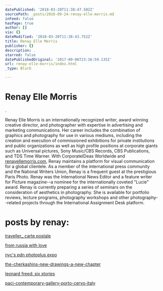 ```yaml
---
datePublished: '2018-03-20T11:38:47.502Z'
sourcePath: _posts/2016-09-24-renay-elle-morris.md
inFeed: false
hasPage: true
author: []
via: {}
dateModified: '2018-03-20T11:38:43.752Z'
title: Renay Elle Morris
publisher: {}
description: .
starred: false
datePublishedOriginal: '2017-09-06T23:16:59.135Z'
url: renay-elle-morris/index.html
_type: Blurb

---
```

# Renay Elle Morris

.

Renay Elle Morris is an internationally recognized writer, award winning creative director, and photographer with expertise in advertising and marketing communications. Her career includes the combination of graphics and photography for use in various mediums, including the creation and execution of commissioned exhibitions for private institutions and public organizations as well as high profile positions at corporate giants such as Universal pictures, Sony Music/CBS Records, CBS Publications, and TDS Time Warner. With CorporateIDeas Worldwide and [renayellemorris.com][0], Renay maintains a platform for visual communication for a global clientele. As a member of the international press community and the National Writers Union, Renay is a frequent guest at the prestigious Paris Photo. Renay was the International News Editor and a feature writer for Picture magazine--a nominee for the internationally coveted "Lucie" award. Renay is currently preparing a series of seminars on the consideration of aesthetics in photography. She is available for portfolio reviews, lecture programs, photography workshops and other photography--related projects through the International Assignment Desk platform.

# posts by renay:

[traveller\_ carte postale][1]

[from russia with love][2]

[nyc's pdn photoplus expo][3]

[the-cherkashins-new-drawings-a-new-chapter][4]

[leonard freed: six stories][5]

[paci-contemporary-gallery-porto-cervo-italy][6]

[0]: http://renayellemorris.com/
[1]: http://arstler.com/traveller_-carte-postale
[2]: http://arstler.com/from-russia-with-love
[3]: http://arstler.com/nycs-pdn-photoplus-expo/
[4]: http://arstler.com/the-cherkashins-new-drawings-a-new-chapter/
[5]: http://arstler.com/leonard-freed-six-stories/
[6]: http://arstler.com/paci-contemporary-gallery-porto-cervo-italy/